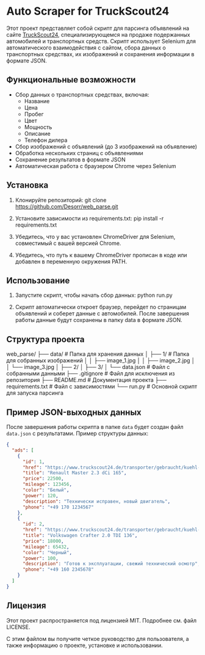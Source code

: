 # Auto Scraper for TruckScout24

Этот проект представляет собой скрипт для парсинга объявлений на сайте [TruckScout24](https://www.truckscout24.de), специализирующемся на продаже подержанных автомобилей и транспортных средств. Скрипт использует Selenium для автоматического взаимодействия с сайтом, сбора данных о транспортных средствах, их изображений и сохранения информации в формате JSON.

## Функциональные возможности

- Сбор данных о транспортных средствах, включая:
  - Название
  - Цена
  - Пробег
  - Цвет
  - Мощность
  - Описание
  - Телефон дилера
- Сбор изображений с объявлений (до 3 изображений на объявление)
- Обработка нескольких страниц с объявлениями
- Сохранение результатов в формате JSON
- Автоматическая работа с браузером Chrome через Selenium

## Установка

1. Клонируйте репозиторий:
   git clone https://github.com/Desorr/web_parse.git

2. Установите зависимости из requirements.txt:
    pip install -r requirements.txt

3. Убедитесь, что у вас установлен ChromeDriver для Selenium, совместимый с вашей версией Chrome.

4. Убедитесь, что путь к вашему ChromeDriver прописан в коде или добавлен в переменную окружения PATH.

## Использование

1. Запустите скрипт, чтобы начать сбор данных:
    python run.py

2. Скрипт автоматически откроет браузер, перейдет по страницам объявлений и соберет данные с автомобилей. После завершения работы данные будут сохранены в папку data в формате JSON.

## Структура проекта

web_parse/
├── data/               # Папка для хранения данных
│   ├── 1/              # Папка для собранных изображений
│   │   ├── image_1.jpg
│   │   ├── image_2.jpg
│   │   └── image_3.jpg
│   ├── 2/
│   ├── 3/
│   └── data.json       # Файл с собранными данными
├── .gitignore          # Файл для исключения из репозитория
├── README.md           # Документация проекта
├── requirements.txt    # Файл с зависимостями
└── run.py              # Основной скрипт для запуска парсинга

## Пример JSON-выходных данных

После завершения работы скрипта в папке `data` будет создан файл `data.json` с результатами. Пример структуры данных:

```json
{
  "ads": [
    {
      "id": 1,
      "href": "https://www.truckscout24.de/transporter/gebraucht/kuehl-iso-frischdienst/renault",
      "title": "Renault Master 2.3 dCi 165",
      "price": 22500,
      "mileage": 123456,
      "color": "Белый",
      "power": 120,
      "description": "Технически исправен, новый двигатель",
      "phone": "+49 170 1234567"
    },
    {
      "id": 2,
      "href": "https://www.truckscout24.de/transporter/gebraucht/kuehl-iso-frischdienst/volkswagen",
      "title": "Volkswagen Crafter 2.0 TDI 136",
      "price": 18000,
      "mileage": 65432,
      "color": "Черный",
      "power": 100,
      "description": "Готов к эксплуатации, свежий технический осмотр",
      "phone": "+49 160 2345678"
    }
  ]
}
```

## Лицензия

Этот проект распространяется под лицензией MIT. Подробнее см. файл LICENSE.

С этим файлом вы получите четкое руководство для пользователя, а также информацию о проекте, установке и использовании.
